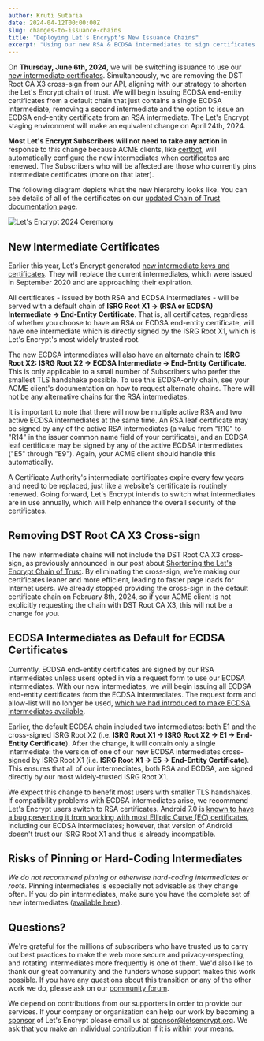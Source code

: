 ```yaml
---
author: Kruti Sutaria
date: 2024-04-12T00:00:00Z
slug: changes-to-issuance-chains
title: "Deploying Let's Encrypt's New Issuance Chains"
excerpt: "Using our new RSA & ECDSA intermediates to sign certificates starting June 6th."
---
```


On **Thursday, June 6th, 2024**, we will be switching issuance to use our [new intermediate certificates](https://letsencrypt.org/2024/03/19/new-intermediate-certificates). Simultaneously, we are removing the DST Root CA X3 cross-sign from our API, aligning with our strategy to shorten the Let's Encrypt chain of trust. We will begin issuing ECDSA end-entity certificates from a default chain that just contains a single ECDSA intermediate, removing a second intermediate and the option to issue an ECDSA end-entity certificate from an RSA intermediate. The Let's Encrypt staging environment will make an equivalent change on April 24th, 2024.

**Most Let's Encrypt Subscribers will not need to take any action** in response to this change because ACME clients, like [certbot](https://certbot.eff.org/), will automatically configure the new intermediates when certificates are renewed. The Subscribers who will be affected are those who currently pins intermediate certificates (more on that later).

The following diagram depicts what the new hierarchy looks like. You can see details of all of the certificates on our [updated Chain of Trust documentation page](https://letsencrypt.org/certificates/).

![Let's Encrypt 2024 Ceremony](/images/blog/ChainofTrust2024CeremonyBlogPost.png)

## New Intermediate Certificates

Earlier this year, Let's Encrypt generated [new intermediate keys and certificates](https://letsencrypt.org/2024/03/19/new-intermediate-certificates). They will replace the current intermediates, which were issued in September 2020 and are approaching their expiration.

All certificates - issued by both RSA and ECDSA intermediates - will be served with a default chain of **ISRG Root X1 → (RSA or ECDSA) Intermediate → End-Entity Certificate**. That is, all certificates, regardless of whether you choose to have an RSA or ECDSA end-entity certificate, will have one intermediate which is directly signed by the ISRG Root X1, which is Let's Encrypt's most widely trusted root.

The new ECDSA intermediates will also have an alternate chain to **ISRG Root X2: ISRG Root X2 → ECDSA Intermediate → End-Entity Certificate**. This is only applicable to a small number of Subscribers who prefer the smallest TLS handshake possible. To use this ECDSA-only chain, see your ACME client's documentation on how to request alternate chains. There will not be any alternative chains for the RSA intermediates.

It is important to note that there will now be multiple active RSA and two active ECDSA intermediates at the same time. An RSA leaf certificate may be signed by any of the active RSA intermediates (a value from "R10" to "R14" in the issuer common name field of your certificate), and an ECDSA leaf certificate may be signed by any of the active ECDSA intermediates ("E5" through "E9"). Again, your ACME client should handle this automatically.

A Certificate Authority's intermediate certificates expire every few years and need to be replaced, just like a website's certificate is routinely renewed. Going forward, Let's Encrypt intends to switch what intermediates are in use annually, which will help enhance the overall security of the certificates.

## Removing DST Root CA X3 Cross-sign

The new intermediate chains will not include the DST Root CA X3 cross-sign, as previously announced in our post about [Shortening the Let's Encrypt Chain of Trust](https://letsencrypt.org/2023/07/10/cross-sign-expiration.html). By eliminating the cross-sign, we're making our certificates leaner and more efficient, leading to faster page loads for Internet users. We already stopped providing the cross-sign in the default certificate chain on February 8th, 2024, so if your ACME client is not explicitly requesting the chain with DST Root CA X3, this will not be a change for you.

## ECDSA Intermediates as Default for ECDSA Certificates

Currently, ECDSA end-entity certificates are signed by our RSA intermediates unless users opted in via a request form to use our ECDSA intermediates. With our new intermediates, we will begin issuing all ECDSA end-entity certificates from the ECDSA intermediates. The request form and allow-list will no longer be used, [which we had introduced to make ECDSA intermediates available](https://community.letsencrypt.org/t/ecdsa-availability-in-production-environment/150679).

Earlier, the default ECDSA chain included two intermediates: both E1 and the cross-signed ISRG Root X2 (i.e. **ISRG Root X1 → ISRG Root X2 → E1 → End-Entity Certificate**). After the change, it will contain only a single intermediate: the version of one of our new ECDSA intermediates cross-signed by ISRG Root X1 (i.e. **ISRG Root X1 → E5 → End-Entity Certificate**). This ensures that all of our intermediates, both RSA and ECDSA, are signed directly by our most widely-trusted ISRG Root X1.

We expect this change to benefit most users with smaller TLS handshakes. If compatibility problems with ECDSA intermediates arise, we recommend Let's Encrypt users switch to RSA certificates. Android 7.0 is [known to have a bug preventing it from working with most Elliptic Curve (EC) certificates](https://issuetracker.google.com/issues/37122132), including our ECDSA intermediates; however, that version of Android doesn't trust our ISRG Root X1 and thus is already incompatible.

## Risks of Pinning or Hard-Coding Intermediates

_We do not recommend pinning or otherwise hard-coding intermediates or roots._ Pinning intermediates is especially not advisable as they change often. If you do pin intermediates, make sure you have the complete set of new intermediates ([available here](https://letsencrypt.org/certificates/)).

## Questions?

We're grateful for the millions of subscribers who have trusted us to carry out best practices to make the web more secure and privacy-respecting, and rotating intermediates more frequently is one of them. We'd also like to thank our great community and the funders whose support makes this work possible. If you have any questions about this transition or any of the other work we do, please ask on our [community forum](https://community.letsencrypt.org/).

We depend on contributions from our supporters in order to provide our services. If your company or organization can help our work by becoming a [sponsor](https://www.abetterinternet.org/sponsor/) of Let's Encrypt please email us at sponsor@letsencrypt.org. We ask that you make an [individual contribution](https://letsencrypt.org/donate/) if it is within your means.
